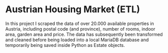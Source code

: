 # Austrian Housing Market (ETL)

In this project I scraped the data of over 20.000 available properties in Austria, including postal code (and province), number of rooms, indoor area, garden area and price.
The data has subsequently been transformed and cleaned before being loaded into a local MariaDB database and temporarily being saved inside Python as Estate objects.
